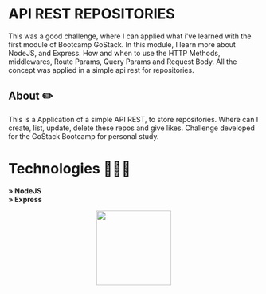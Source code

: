 

# API REST REPOSITORIES
This was a good challenge, where I can applied what i've learned with the first module of Bootcamp GoStack. In this module, I learn more about NodeJS, and Express. How and when to use the HTTP Methods, middlewares, Route Params, Query Params and Request Body. All the concept was applied in a simple api rest for repositories. 

## About ✏️
This is a Application of a simple API REST, to store repositories. Where can I create, list, update, delete these repos and give likes. Challenge developed for the GoStack Bootcamp for personal study.
  
# Technologies 👩🏻‍💻
<strong> » NodeJS </strong><br />
<strong> » Express </strong><br />

<p align=center><img src="https://cdn.icon-icons.com/icons2/2415/PNG/512/nodejs_original_wordmark_logo_icon_146412.png" width="150"></center></p>

  
